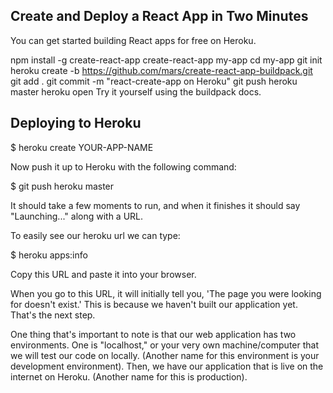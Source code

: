 ## Create and Deploy a React App in Two Minutes
You can get started building React apps for free on Heroku.

npm install -g create-react-app
create-react-app my-app
cd my-app
git init
heroku create -b https://github.com/mars/create-react-app-buildpack.git
git add .
git commit -m "react-create-app on Heroku"
git push heroku master
heroku open
Try it yourself using the buildpack docs.

## Deploying to Heroku

$ heroku create YOUR-APP-NAME

Now push it up to Heroku with the following command:

$ git push heroku master

It should take a few moments to run, and when it finishes it should say "Launching..." along with a URL.

To easily see our heroku url we can type:

$ heroku apps:info

Copy this URL and paste it into your browser.

When you go to this URL, it will initially tell you, 'The page you were looking for doesn't exist.' This is because we haven't built our application yet. That's the next step.

One thing that's important to note is that our web application has two environments. One is "localhost," or your very own machine/computer that we will test our code on locally. (Another name for this environment is your development environment). Then, we have our application that is live on the internet on Heroku. (Another name for this is production).

